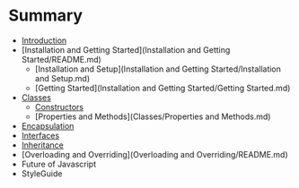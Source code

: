 # Summary

* [Introduction](README.md)
* [Installation and Getting Started](Installation and Getting Started/README.md)
    * [Installation and Setup](Installation and Getting Started/Installation and Setup.md)
    * [Getting Started](Installation and Getting Started/Getting Started.md)
* [Classes](Classes/README.md)
    * [Constructors](Classes/Constructors.md)
    * [Properties and Methods](Classes/Properties and Methods.md)
* [Encapsulation](Encapsulation/README.md)
* [Interfaces](Interfaces/README.md)
* [Inheritance](Inheritance/README.md)
* [Overloading and Overriding](Overloading and Overriding/README.md)
* Future of Javascript
* StyleGuide

